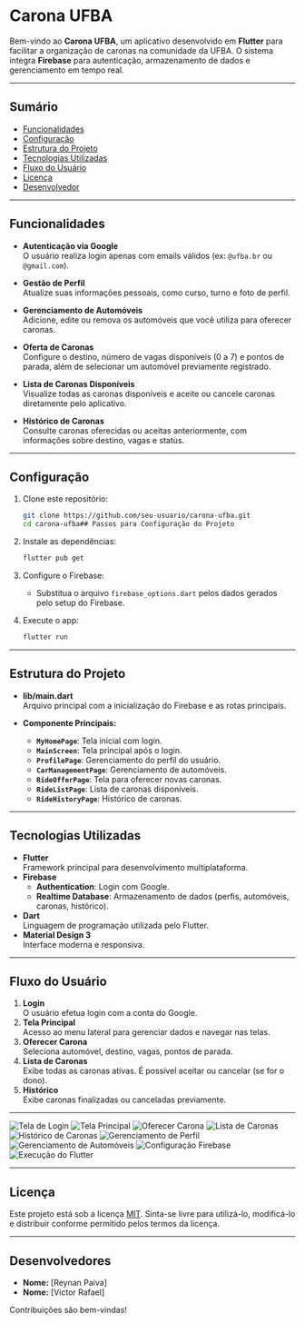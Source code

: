 # Carona UFBA

Bem-vindo ao **Carona UFBA**, um aplicativo desenvolvido em **Flutter** para facilitar a organização de caronas na comunidade da UFBA. O sistema integra **Firebase** para autenticação, armazenamento de dados e gerenciamento em tempo real.

---

## Sumário
- [Funcionalidades](#funcionalidades)
- [Configuração](#configuração)
- [Estrutura do Projeto](#estrutura-do-projeto)
- [Tecnologias Utilizadas](#tecnologias-utilizadas)
- [Fluxo do Usuário](#fluxo-do-usuário)
- [Licença](#licença)
- [Desenvolvedor](#desenvolvedor)

---

## Funcionalidades
- **Autenticação via Google**  
  O usuário realiza login apenas com emails válidos (ex: `@ufba.br` ou `@gmail.com`).
  
- **Gestão de Perfil**  
  Atualize suas informações pessoais, como curso, turno e foto de perfil.

- **Gerenciamento de Automóveis**  
  Adicione, edite ou remova os automóveis que você utiliza para oferecer caronas.

- **Oferta de Caronas**  
  Configure o destino, número de vagas disponíveis (0 a 7) e pontos de parada, além de selecionar um automóvel previamente registrado.

- **Lista de Caronas Disponíveis**  
  Visualize todas as caronas disponíveis e aceite ou cancele caronas diretamente pelo aplicativo.

- **Histórico de Caronas**  
  Consulte caronas oferecidas ou aceitas anteriormente, com informações sobre destino, vagas e status.

---

## Configuração
1. Clone este repositório:
   ```bash
   git clone https://github.com/seu-usuario/carona-ufba.git
   cd carona-ufba## Passos para Configuração do Projeto

2. Instale as dependências:
   ```bash
   flutter pub get
   ```

3. Configure o Firebase:
   - Substitua o arquivo `firebase_options.dart` pelos dados gerados pelo setup do Firebase.

4. Execute o app:
   ```bash
   flutter run
   ```

---

## Estrutura do Projeto
- **lib/main.dart**  
  Arquivo principal com a inicialização do Firebase e as rotas principais.
  
- **Componente Principais:**
  - **`MyHomePage`**: Tela inicial com login.
  - **`MainScreen`**: Tela principal após o login.
  - **`ProfilePage`**: Gerenciamento do perfil do usuário.
  - **`CarManagementPage`**: Gerenciamento de automóveis.
  - **`RideOfferPage`**: Tela para oferecer novas caronas.
  - **`RideListPage`**: Lista de caronas disponíveis.
  - **`RideHistoryPage`**: Histórico de caronas.

---

## Tecnologias Utilizadas
- **Flutter**  
  Framework principal para desenvolvimento multiplataforma.
- **Firebase**  
  - **Authentication**: Login com Google.
  - **Realtime Database**: Armazenamento de dados (perfis, automóveis, caronas, histórico).
- **Dart**  
  Linguagem de programação utilizada pelo Flutter.
- **Material Design 3**  
  Interface moderna e responsiva.

---

## Fluxo do Usuário
1. **Login**  
   O usuário efetua login com a conta do Google.
2. **Tela Principal**  
   Acesso ao menu lateral para gerenciar dados e navegar nas telas.
3. **Oferecer Carona**  
   Seleciona automóvel, destino, vagas, pontos de parada.
4. **Lista de Caronas**  
   Exibe todas as caronas ativas. É possível aceitar ou cancelar (se for o dono).
5. **Histórico**  
   Exibe caronas finalizadas ou canceladas previamente.

---

![Tela de Login](assets/1.png)
![Tela Principal](assets/2.png)
![Oferecer Carona](assets/3.png)
![Lista de Caronas](assets/4.png)
![Histórico de Caronas](assets/5.png)
![Gerenciamento de Perfil](assets/6.png)
![Gerenciamento de Automóveis](assets/7.png)
![Configuração Firebase](assets/8.png)
![Execução do Flutter](assets/9.png)





---

## Licença
Este projeto está sob a licença [MIT](LICENSE). Sinta-se livre para utilizá-lo, modificá-lo e distribuir conforme permitido pelos termos da licença.

---

## Desenvolvedores
- **Nome:** [Reynan Paiva]
- **Nome:** [Victor Rafael]
  
Contribuições são bem-vindas!
